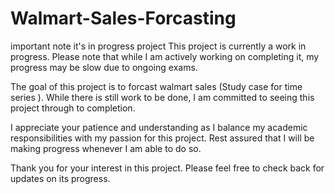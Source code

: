 # Walmart-Sales-Forcasting
important note it's in progress project
This project is currently a work in progress. Please note that while I am actively working on completing it, my progress may be slow due to ongoing exams.

The goal of this project is to forcast walmart sales (Study case for time series ). While there is still work to be done, I am committed to seeing this project through to completion.

I appreciate your patience and understanding as I balance my academic responsibilities with my passion for this project. Rest assured that I will be making progress whenever I am able to do so.

Thank you for your interest in this project. Please feel free to check back for updates on its progress.
